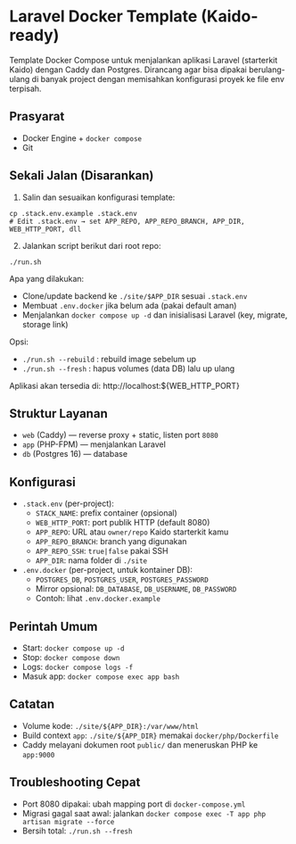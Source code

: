 # Laravel Docker Template (Kaido-ready)

Template Docker Compose untuk menjalankan aplikasi Laravel (starterkit Kaido) dengan Caddy dan Postgres. Dirancang agar bisa dipakai berulang-ulang di banyak project dengan memisahkan konfigurasi proyek ke file env terpisah.

## Prasyarat
- Docker Engine + `docker compose`
- Git

## Sekali Jalan (Disarankan)
1) Salin dan sesuaikan konfigurasi template:

```
cp .stack.env.example .stack.env
# Edit .stack.env → set APP_REPO, APP_REPO_BRANCH, APP_DIR, WEB_HTTP_PORT, dll
```

2) Jalankan script berikut dari root repo:

```
./run.sh
```

Apa yang dilakukan:
- Clone/update backend ke `./site/$APP_DIR` sesuai `.stack.env`
- Membuat `.env.docker` jika belum ada (pakai default aman)
- Menjalankan `docker compose up -d` dan inisialisasi Laravel (key, migrate, storage link)

Opsi:
- `./run.sh --rebuild` : rebuild image sebelum up
- `./run.sh --fresh`   : hapus volumes (data DB) lalu up ulang

Aplikasi akan tersedia di: http://localhost:${WEB_HTTP_PORT}

## Struktur Layanan
- `web` (Caddy) — reverse proxy + static, listen port `8080`
- `app` (PHP-FPM) — menjalankan Laravel
- `db` (Postgres 16) — database

## Konfigurasi
- `.stack.env` (per-project):
  - `STACK_NAME`: prefix container (opsional)
  - `WEB_HTTP_PORT`: port publik HTTP (default 8080)
  - `APP_REPO`: URL atau `owner/repo` Kaido starterkit kamu
  - `APP_REPO_BRANCH`: branch yang digunakan
  - `APP_REPO_SSH`: `true|false` pakai SSH
  - `APP_DIR`: nama folder di `./site`
- `.env.docker` (per-project, untuk kontainer DB):
  - `POSTGRES_DB`, `POSTGRES_USER`, `POSTGRES_PASSWORD`
  - Mirror opsional: `DB_DATABASE`, `DB_USERNAME`, `DB_PASSWORD`
  - Contoh: lihat `.env.docker.example`

## Perintah Umum
- Start: `docker compose up -d`
- Stop: `docker compose down`
- Logs: `docker compose logs -f`
- Masuk app: `docker compose exec app bash`

## Catatan
- Volume kode: `./site/${APP_DIR}:/var/www/html`
- Build context `app`: `./site/${APP_DIR}` memakai `docker/php/Dockerfile`
- Caddy melayani dokumen root `public/` dan meneruskan PHP ke `app:9000`

## Troubleshooting Cepat
- Port 8080 dipakai: ubah mapping port di `docker-compose.yml`
- Migrasi gagal saat awal: jalankan `docker compose exec -T app php artisan migrate --force`
- Bersih total: `./run.sh --fresh`
